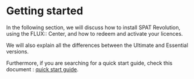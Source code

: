 # Getting started

In the following section, we will discuss how to install SPAT Revolution, using the FLUX:: Center, and how to redeem and activate your licences.

We will also explain all the differences between the Ultimate and Essential versions.

Furthermore, if you are searching for a quick start guide, check this document : [quick start guide]().

<!-- TODO : Insert quick start guide -->


